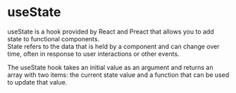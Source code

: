 # useState
useState is a hook provided by React and Preact that allows you to add state to functional components.  
State refers to the data that is held by a component and can change over time, often in response to user interactions or other events.

The useState hook takes an initial value as an argument and returns an array with two items: the current state value and a function that can be used to update that value.
